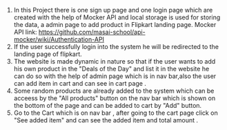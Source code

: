 1. In this Project there is one sign up page and one login page which are created with the help of Mocker API and local storage is used for storing the data, a admin page to add product in Flipkart landing page.
Mocker API link: https://github.com/masai-school/api-mocker/wiki/Authentication-API
2. If the user successfully login into the system he will be redirected to the landing page of flipkart.
3. The website is made dynamic in nature so that if the user wants to add his own product  in the "Deals of the Day" and list it in the website he can do so with the help of admin page which is in nav bar,also the user can add item in cart and can see in cart page .
4. Some random products are already added to the system which can be acceess by the "All products" button on the nav bar which is shown on the bottom of the page and can be added to cart by "Add" button.
5. Go to the Cart which is on nav bar , after going to the cart page click on "See added item" and can see the added item and total amount .
